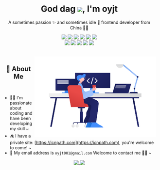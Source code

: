 <!-- 标题 + 个人描述, emoji 取自: http://emojihomepage.com -->
<p align="center">
  <h1 height="200px" align="center">
    God dag <img src="https://cdn.jsdelivr.net/gh/MaleWeb/picture/images/techblog/hi.gif" width="25">, I'm oyjt
  </h1>
   <p align="center">A sometimes passion ✨ and sometimes idle 🥋 frontend developer from China 👨‍💻</p>
</p>

<!-- 
  技术栈标签, 小标签来自: https://shields.io/
  1. shields 链接格式: https://img.shields.io/badge/-{标签文本}-{标签背景色}?style={标签类型}&logo={标签前面 Logo}&logoColor={Logo 颜色}
  2. shields 可选 Logo 列表参考: https://github.com/simple-icons/simple-icons/blob/develop/slugs.md
-->
<div align="center">
  <img src="https://img.shields.io/badge/-JavaScript-f6da1c?style=flat&logo=javascript&logoColor=white">
  <img src="https://img.shields.io/badge/-TypeScript-2b6dbf?style=flat&logo=typescript&logoColor=white">
  <img src="https://img.shields.io/badge/-Vue.js-35495e?style=flat&logo=Vue.js&logoColor=4fc08d">
  <img src="https://img.shields.io/badge/-Node.js-3C873A?style=flat&logo=Node.js&logoColor=white">
  <img src="https://img.shields.io/badge/-Less-bf608e?style=flat&logo=less&logoColor=white">
  <img src="https://img.shields.io/badge/-Sass-b37feb?style=flat&logo=sass&logoColor=white">
</div>
<div align="center">
  <img src="https://img.shields.io/badge/-Git-ee462c?style=flat&logo=git&logoColor=white">
  <img src="https://img.shields.io/badge/-Github-black?style=flat&logo=github">
  <img src="https://img.shields.io/badge/-Webpack-%232C3A42?style=flat-square&logo=webpack">
  <img src="https://img.shields.io/badge/-Vite-646CFF?style=flat-square&logo=vite&logoColor=ffcf26">
  <img src="https://img.shields.io/badge/-ESLint-%234B32C3?style=flat-square&logo=eslint">
</div>

<!-- 背景图 -->
<br />
<br />
<img align="right" alt="GIF" src="./assets/bg2.png" width="400"/>

<!-- 关于我 -->
<h2 height="200px" align="center">🎉 About Me</h2>
<br />

- 👨‍💻 I'm passionate about coding and have been developing my skill ~
- ⛺️ I have a private site: [https://icnpath.com](https://icnpath.com), you're welcome to come! ~
- 📨 My email address is `oyjt001@gmail.com` Welcome to contact me 👏🏻 ~

<p align="center">
  <a href="https://github.com/anuraghazra/github-readme-stats">
    <img height=140 align="center" src="https://github-readme-stats.vercel.app/api?username=oyjt&hide_title=true&show_icons=true&include_all_commits=true&hide=issues&count_private=true&token=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" />
  </a>
  <a href="https://github.com/anuraghazra/convoychat">
    <img height=140 align="center" src="https://github-readme-stats.vercel.app/api/top-langs?username=oyjt&hide_title=true&layout=compact" />
  </a>
</p>

<!--
**oyjt/oyjt** is a ✨ _special_ ✨ repository because its `README.md` (this file) appears on your GitHub profile.

Here are some ideas to get you started:

- 🔭 I’m currently working on ...
- 🌱 I’m currently learning ...
- 👯 I’m looking to collaborate on ...
- 🤔 I’m looking for help with ...
- 💬 Ask me about ...
- 📫 How to reach me: ...
- 😄 Pronouns: ...
- ⚡ Fun fact: ...
-->
